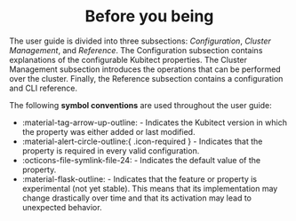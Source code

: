 [tag 2.0.0]: https://github.com/MusicDin/kubitect/releases/tag/v2.0.0

<h1 align="center">Before you being</h1>

The user guide is divided into three subsections: *Configuration*, *Cluster Management*, and *Reference*.
The Configuration subsection contains explanations of the configurable Kubitect properties.
The Cluster Management subsection introduces the operations that can be performed over the cluster.
Finally, the Reference subsection contains a configuration and CLI reference.

The following **symbol conventions** are used throughout the user guide:

+ :material-tag-arrow-up-outline: - Indicates the Kubitect version in which the property was either added or last modified.
+ :material-alert-circle-outline:{ .icon-required } - Indicates that the property is required in every valid configuration.
+ :octicons-file-symlink-file-24: - Indicates the default value of the property.
+ :material-flask-outline: - Indicates that the feature or property is experimental (not yet stable). This means that its implementation may change drastically over time and that its activation may lead to unexpected behavior.
